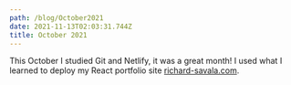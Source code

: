 ```yaml
---
path: /blog/October2021
date: 2021-11-13T02:03:31.744Z
title: October 2021
---
```

This October I studied Git and Netlify, it was a great month! I used what I learned to deploy my React portfolio site [](richatrd-savala.com)[richard-savala.com](richard-savala.com).